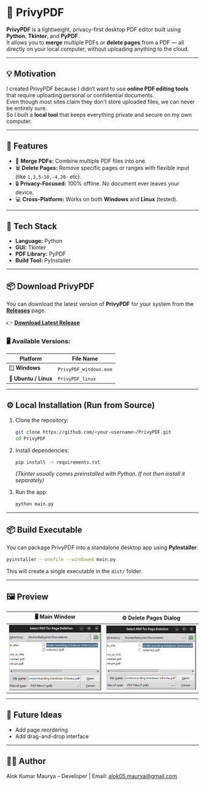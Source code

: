 # 🧩 PrivyPDF

**PrivyPDF** is a lightweight, privacy-first desktop PDF editor built using **Python**, **Tkinter**, and **PyPDF**.  
It allows you to **merge** multiple PDFs or **delete pages** from a PDF — all directly on your local computer, without uploading anything to the cloud.

---

## 💡 Motivation

I created PrivyPDF because I didn’t want to use **online PDF editing tools** that require uploading personal or confidential documents.  
Even though most sites claim they don’t store uploaded files, we can never be entirely sure.  
So I built a **local tool** that keeps everything private and secure on my own computer.

---

## 🚀 Features

- 🧱 **Merge PDFs:** Combine multiple PDF files into one.  
- 🗑️ **Delete Pages:** Remove specific pages or ranges with flexible input (like `1,3,5-10,-4,20-` etc).  
- 🔒 **Privacy-Focused:** 100% offline. No document ever leaves your device.  
- 💻 **Cross-Platform:** Works on both **Windows** and **Linux** (tested).  


---
## 🧰 Tech Stack

- **Language:** Python  
- **GUI:** Tkinter  
- **PDF Library:** PyPDF  
- **Build Tool:** PyInstaller  

---


## 📦 **Download PrivyPDF**

You can download the latest version of **PrivyPDF** for your system from the **[Releases](https://github.com/nezchan0/Privy-PDF/releases)** page.

👉 **[Download Latest Release](https://github.com/nezchan0/Privy-PDF/releases/latest)**


### 🖥️ Available Versions:
| Platform | File Name |
|-----------|------------|
| 🪟 **Windows** | `PrivyPDF_windows.exe` |
| 🐧 **Ubuntu / Linux** | `PrivyPDF_linux` |


---


## ⚙️ Local Installation (Run from Source)

1. Clone the repository:
   ```bash
   git clone https://github.com/<your-username>/PrivyPDF.git
   cd PrivyPDF
   ```

2. Install dependencies:
   ```bash
   pip install -r requirements.txt
   ```
   *(Tkinter usually comes preinstalled with Python. If not then install it separately)* 

3. Run the app:
   ```bash
   python main.py
   ```

---

## 📦 Build Executable 

You can package PrivyPDF into a standalone desktop app using **PyInstaller**:

```bash
pyinstaller --onefile --windowed main.py
```

This will create a single executable in the `dist/` folder.

---

## 🖼️ Preview

| 🖥️ Main Window | ⚙️ Delete Pages Dialog |
|-----------------|-----------------------|
| ![Main GUI](assests/main_window.png) | ![Delete Pages Dialog](assests/delete_pages.png) |



---


## 🌟 Future Ideas

- Add page reordering  
- Add drag-and-drop interface  

---

## 🧑‍💻 Author

Alok Kumar Maurya – Developer | Email: [alok05.maurya@gmail.com](alok05.maurya@gmail.com)






  